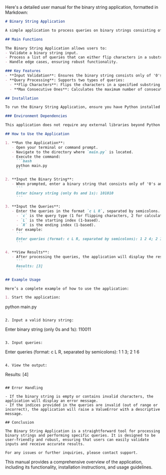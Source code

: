 Here's a detailed user manual for the binary string application, formatted in Markdown:

```markdown
# Binary String Application

A simple application to process queries on binary strings consisting of '0's and '1's.

## Main Functions

The Binary String Application allows users to:
- Validate a binary string input.
- Process a list of queries that can either flip characters in a substring or calculate the maximum number of consecutive '1's in a substring.
- Handle edge cases, ensuring robust functionality.

### Key Features
- **Input Validation**: Ensures the binary string consists only of '0's and '1's.
- **Query Processing**: Supports two types of queries:
  - **Flip Characters**: Flips the characters in a specified substring.
  - **Max Consecutive Ones**: Calculates the maximum number of consecutive '1's in a specified substring.

## Installation

To run the Binary String Application, ensure you have Python installed on your machine. You can download Python from [python.org](https://www.python.org/downloads/).

### Environment Dependencies

This application does not require any external libraries beyond Python's standard library. Simply ensure you have Python 3.x installed.

## How to Use the Application

1. **Run the Application**:
   - Open your terminal or command prompt.
   - Navigate to the directory where `main.py` is located.
   - Execute the command:
     ```bash
     python main.py
     ```

2. **Input the Binary String**:
   - When prompted, enter a binary string that consists only of '0's and '1's. For example:
     ```
     Enter binary string (only 0s and 1s): 101010
     ```

3. **Input the Queries**:
   - Enter the queries in the format `c L R`, separated by semicolons. Here:
     - `c` is the query type (1 for flipping characters, 2 for calculating max consecutive '1's).
     - `L` is the starting index (1-based).
     - `R` is the ending index (1-based).
   - For example:
     ```
     Enter queries (format: c L R, separated by semicolons): 1 2 4; 2 1 6
     ```

4. **View Results**:
   - After processing the queries, the application will display the results for the queries of type `c=2`. For example:
     ```
     Results: [3]
     ```

## Example Usage

Here’s a complete example of how to use the application:

1. Start the application:
   ```
   python main.py
   ```

2. Input a valid binary string:
   ```
   Enter binary string (only 0s and 1s): 110011
   ```

3. Input queries:
   ```
   Enter queries (format: c L R, separated by semicolons): 1 1 3; 2 1 6
   ```

4. View the output:
   ```
   Results: [4]
   ```

## Error Handling

- If the binary string is empty or contains invalid characters, the application will display an error message.
- If the indices provided in the queries are invalid (out of range or incorrect), the application will raise a ValueError with a descriptive message.

## Conclusion

The Binary String Application is a straightforward tool for processing binary strings and performing specific queries. It is designed to be user-friendly and robust, ensuring that users can easily validate inputs and receive accurate results.

For any issues or further inquiries, please contact support.
```

This manual provides a comprehensive overview of the application, including its functionality, installation instructions, and usage guidelines.